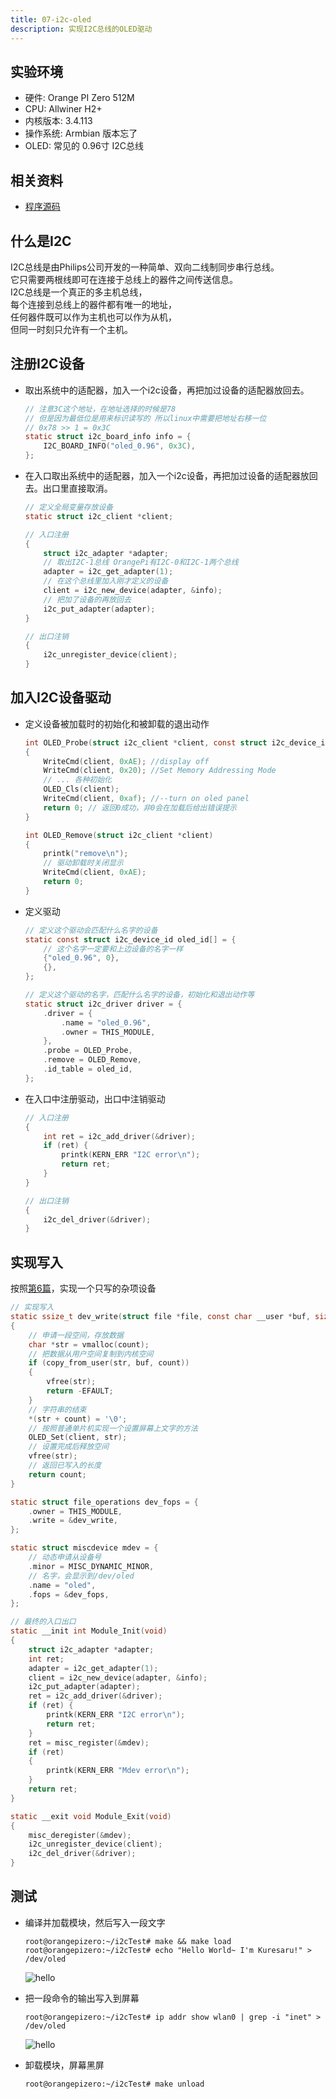 ```yaml
---
title: 07-i2c-oled
description: 实现I2C总线的OLED驱动
---
```



## 实验环境

+ 硬件: Orange PI Zero 512M
+ CPU: Allwiner H2+
+ 内核版本: 3.4.113
+ 操作系统: Armbian 版本忘了
+ OLED: 常见的 0.96寸 I2C总线

<md-divider></md-divider>


## 相关资料

- [程序源码](https://git.scraft.top/kuresaru/oled_i2cTest-linux_mod)

<md-divider></md-divider>


## 什么是I2C

I2C总线是由Philips公司开发的一种简单、双向二线制同步串行总线。<br>
它只需要两根线即可在连接于总线上的器件之间传送信息。<br>
I2C总线是一个真正的多主机总线，<br>
每个连接到总线上的器件都有唯一的地址，<br>
任何器件既可以作为主机也可以作为从机，<br>
但同一时刻只允许有一个主机。

<md-divider></md-divider>


## 注册I2C设备

- 取出系统中的适配器，加入一个i2c设备，再把加过设备的适配器放回去。
    ```c
    // 注意3C这个地址，在地址选择的时候是78
    // 但是因为最低位是用来标识读写的 所以linux中需要把地址右移一位
    // 0x78 >> 1 = 0x3C
    static struct i2c_board_info info = {
        I2C_BOARD_INFO("oled_0.96", 0x3C),
    };
    ```

- 在入口取出系统中的适配器，加入一个i2c设备，再把加过设备的适配器放回去。出口里直接取消。
    ```c
    // 定义全局变量存放设备
    static struct i2c_client *client;

    // 入口注册
    {
        struct i2c_adapter *adapter;
        // 取出I2C-1总线 OrangePi有I2C-0和I2C-1两个总线
        adapter = i2c_get_adapter(1);
        // 在这个总线里加入刚才定义的设备
        client = i2c_new_device(adapter, &info);
        // 把加了设备的再放回去
        i2c_put_adapter(adapter);
    }

    // 出口注销
    {
        i2c_unregister_device(client);
    }
    ```

<md-divider></md-divider>


## 加入I2C设备驱动

- 定义设备被加载时的初始化和被卸载的退出动作
    ```c
    int OLED_Probe(struct i2c_client *client, const struct i2c_device_id *id)
    {
        WriteCmd(client, 0xAE); //display off
        WriteCmd(client, 0x20);	//Set Memory Addressing Mode	
        // ... 各种初始化
        OLED_Cls(client);
        WriteCmd(client, 0xaf); //--turn on oled panel
        return 0; // 返回0成功，非0会在加载后给出错误提示
    }

    int OLED_Remove(struct i2c_client *client)
    {
        printk("remove\n");
        // 驱动卸载时关闭显示
        WriteCmd(client, 0xAE);
        return 0;
    }
    ```

- 定义驱动
    ```c
    // 定义这个驱动会匹配什么名字的设备
    static const struct i2c_device_id oled_id[] = {
        // 这个名字一定要和上边设备的名字一样
        {"oled_0.96", 0},
        {},
    };

    // 定义这个驱动的名字，匹配什么名字的设备，初始化和退出动作等
    static struct i2c_driver driver = {
        .driver = {
            .name = "oled_0.96",
            .owner = THIS_MODULE,
        },
        .probe = OLED_Probe,
        .remove = OLED_Remove,
        .id_table = oled_id,
    };
    ```

- 在入口中注册驱动，出口中注销驱动
    ```c
    // 入口注册
    {
        int ret = i2c_add_driver(&driver);
        if (ret) {
            printk(KERN_ERR "I2C error\n");
            return ret;
        }
    }

    // 出口注销
    {
        i2c_del_driver(&driver);
    }
    ```

<md-divider></md-divider>


## 实现写入

按照[第6篇](/linuxdev/06-misc-device)，实现一个只写的杂项设备

```c
// 实现写入
static ssize_t dev_write(struct file *file, const char __user *buf, size_t count, loff_t *fpos)
{
    // 申请一段空间，存放数据
    char *str = vmalloc(count);
    // 把数据从用户空间复制到内核空间
    if (copy_from_user(str, buf, count))
    {
        vfree(str);
        return -EFAULT;
    }
    // 字符串的结束
    *(str + count) = '\0';
    // 按照普通单片机实现一个设置屏幕上文字的方法
    OLED_Set(client, str);
    // 设置完成后释放空间
    vfree(str);
    // 返回已写入的长度
    return count;
}

static struct file_operations dev_fops = {
	.owner = THIS_MODULE,
	.write = &dev_write,
};

static struct miscdevice mdev = {
    // 动态申请从设备号
    .minor = MISC_DYNAMIC_MINOR,
    // 名字，会显示到/dev/oled
	.name = "oled",
	.fops = &dev_fops,
};

// 最终的入口出口
static __init int Module_Init(void)
{
	struct i2c_adapter *adapter;
	int ret;
	adapter = i2c_get_adapter(1);
	client = i2c_new_device(adapter, &info);
	i2c_put_adapter(adapter);
	ret = i2c_add_driver(&driver);
	if (ret) {
		printk(KERN_ERR "I2C error\n");
		return ret;
	}
	ret = misc_register(&mdev);
	if (ret)
	{
		printk(KERN_ERR "Mdev error\n");
	}
	return ret;
}

static __exit void Module_Exit(void)
{
	misc_deregister(&mdev);
	i2c_unregister_device(client);
	i2c_del_driver(&driver);
}
```

<md-divider></md-divider>


## 测试

- 编译并加载模块，然后写入一段文字
    ```shell session
    root@orangepizero:~/i2cTest# make && make load
    root@orangepizero:~/i2cTest# echo "Hello World~ I'm Kuresaru!" > /dev/oled
    ```
    ![hello](./v3_static/img/linuxdev/07-01-hello.jpg)

- 把一段命令的输出写入到屏幕
    ```shell session
    root@orangepizero:~/i2cTest# ip addr show wlan0 | grep -i "inet" > /dev/oled
    ```
    ![hello](./v3_static/img/linuxdev/07-02-ip.jpg)

- 卸载模块，屏幕黑屏
    ```shell session
    root@orangepizero:~/i2cTest# make unload
    ```

